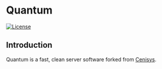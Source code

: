 # Quantum
[![License](https://img.shields.io/badge/license-GNU%20v3-blue.svg?style=flat-square)](https://github.com/iTXSoft/Frost/blob/master/LICENSE)

## Introduction
Quantum is a fast, clean server software forked from [Cenisys](https://github.com/iTXTech/Cenisys).
